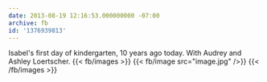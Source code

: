 ```yaml
---
date: 2013-08-19 12:16:53.000000000 -07:00
archive: fb
id: '1376939813'
---
```


Isabel's first day of kindergarten, 10 years ago today. With Audrey and Ashley Loertscher.
{{< fb/images >}}
{{< fb/image src="image.jpg" />}}
{{< /fb/images >}}
